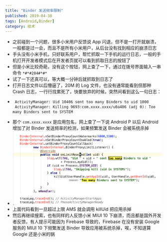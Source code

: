 ```yaml
---
title: "Binder 发送频率限制"
published: 2019-04-30
tags: [Android,Binder]
category: 技术
---
```


- 之前碰到一个问题，很多小米用户反馈说 App 闪退，但不是一打开就崩溃，一般都是过一会，而且不是所有小米用户，从后台没有找到相应的崩溃日志
- 手头没有小米手机，只好联系用户，帮忙抓取一下手机的运行日志，一般的手机打开开发者模式后在开发者页就可以看到抓取日志的按钮了
- 但是小米比较奇葩，没有这个按钮，网上查了一下，通过在拨号界面输入一串命令
  `*#*#284#*#*`
- 试了一下还真可以，等大概一分钟后就抓取到日志了
- 打开日志文件以后懵逼了，20M 的 Log 文件，也没有通常能看到但那种 Crash 日志，一行行找累死了，快要放弃的时候，突然间看到这么一句日志：
- ````
   ActivityManager: Uid 10406 sent too many Binders to uid 1000
   ActivityManager: Killing 9693:com.xxxx.xxxx/u0a406 (adj 0): Too many Binders sent to SYSTEM
- 那个 `com.xxxx.xxxx` 是应用包名，网上查了一下说 Android P 以后 Android 增加了对 Binder 发送频率的检测，如果频繁发送 Binder 会被系统杀掉
- ![image](./img.png)
- 上面代码看到一旦超过上限 AMS 就会调用 killUid 把应用杀掉
- 然后再继续搜索，也有同样的人反馈小米 MIUI 10 下崩溃，而且都是国外开发者反馈，有人提示可能因为 Firebase 导致的，Firebase 在没有安装 Google 服务的 MIUI 10 下频繁发送 Binder 导致应用被系统杀掉，唉，不知道算 Google 还是小米的锅